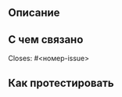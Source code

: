 ## Описание
<!-- Кратко опишите, что делает этот PR -->

## С чем связано
<!-- Номера issue, которые закрывает этот PR -->
Closes: #<номер-issue>

## Как протестировать
<!-- Инструкция по запуску и проверке изменений -->